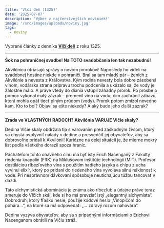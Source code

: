 ```yaml
---
title: 'Vlčí deň (1325)'
date: '2025-07-07'
description: 'Výber z najčerstvejších noviniek!'
image: '/src/images/uploads/noviny.jpg'
tags:
  - noviny
---
```


Vybrané články z denníka [**Vlčí deň**](/articles/Vlci-den.md) z roku 1325.

***

**Šok na pohraničnej svadbe! Na TOTO svadobčania len tak nezabudnú!**

Akvilóniou otriasajú správy o novom prorokovi! Naposledy ho videli na svadobnej hostine niekde v pohraničí. Bral sa tam mladý pár – ženích z Akvilónie a nevesta z Kráľovstva. Kým rodina nevesty bola dobre zásobená vínom, vodárska strana prípravu trochu podcenila a ukázalo sa, že vody je žalostne málo. A práve vtedy do diania vstúpil záhadný prorok. Po prosbe o pomoc vykonal malý zázrak – premenil víno na vodu, čím zachránil zábavu, ktorá mohla opäť tiecť plným prúdom (vody). Prorok potom zmizol nevedno kam. Kto to bol? Objaví sa ešte niekedy? A aký bude jeho ďalší zázrak?

***

**Zrada vo VLASTNÝCH RADOCH? Akvilónia VARUJE Vlčie skaly?**

Dedina Vlčie skaly obdržala tip s varovaním pred záškodným živlom, ktorý sa chystá ovplyvniť nálady v dedine a presvedčiť jej obyvateľov, aby sa dobrovoľne pridali k Akvilónii! Kuriózne na celej situácii je, že mierne mokrý list podľa všetkého dorazil spoza hraníc.

Páchateľom tohto ohavného činu má byť istý Erich Nacenganý z Fakulty riedenia kvapalín (FRK) na Miklušovom inštitúte technológii (MIT). Profesor destiláciou ríbezľového vína s použitím hadieho jazyka a chlpu z ucha vyvinul elixír, ktorý po pridaní do riedeného vína vyvoláva silnú náklonosť k vode. Pri nesprávnom dávkovaní spôsobuje neutíchajúcu túžbu tancovať v daždi. 

Táto alchymistická abominácia je známa ako ríbezľub a údajne práve teraz smeruje do Vlčích skál, kde si ho má prevziať istý „elegantný alchymista“. Dobrodruh, ktorý fľašku nesie, použije kódové heslo „Vínopičom do pohára...“, na ktoré sa má odpovedať: „... zdravý rozum nahovára“.

Dedina vyzýva obyvateľov, aby sa s prípadnými informáciami o Erichovi Nacenganom obrátili na Vlčiu stráž.
